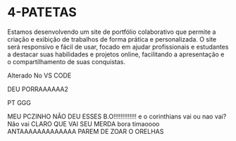# 4-PATETAS
Estamos desenvolvendo um site de portfólio colaborativo que permite a criação e exibição de trabalhos de forma prática e personalizada. O site será responsivo e fácil de usar, focado em ajudar profissionais e estudantes a destacar suas habilidades e projetos online, facilitando a apresentação e o compartilhamento de suas conquistas.
 
 Alterado No VS CODE

 DEU PORRAAAAAA2


 PT GGG

 MEU PCZINHO NÃO DEU ESSES B.O!!!!!!!!!!!!!
 e o corinthians vai ou nao vai?
 Não vai
 CLARO QUE VAI SEU MERDA
 bora timaoooo ANTAAAAAAAAAAAAA
PAREM DE ZOAR O ORELHAS